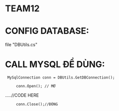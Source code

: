 # TEAM12
# CONFIG DATABASE:
file "DBUtils.cs"
# CALL MYSQL ĐỂ DÙNG:
``` MySqlConnection conn = DBUtils.GetDBConnection();```

         conn.Open(); // MỞ

.....//CODE HERE

         conn.Close();//ĐÓNG

